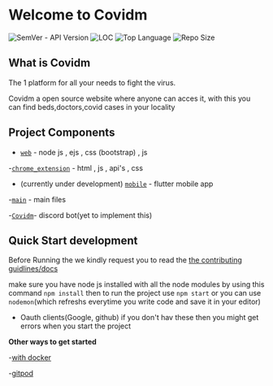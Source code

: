 # Welcome to Covidm

![SemVer - API Version](https://img.shields.io/badge/version-1.0.0--beta-ff69b4)
![LOC](https://img.shields.io/tokei/lines/github/Covidm/Covidm?color=white&label=lines%20of%20code)
![Top Language](https://img.shields.io/github/languages/top/Covidm/Covidm?color=%230xfffff)
![Repo Size](https://img.shields.io/github/repo-size/Covidm/Covidm?color=orange)

## What is Covidm

The 1 platform for all your needs to fight the virus.


Covidm a open source website where anyone can acces it, with this you can find beds,doctors,covid cases in your locality 




## Project Components
- [`web`](./views) - node js , ejs , css (bootstrap) , js 



-[`chrome_extension`](./extension) - html , js , api's , css

- (currently under development) [`mobile`](./mobile) - flutter mobile app


-[`main`](.app.js) - main files

-[`Covidm`](./covidm_bot)- discord bot(yet to implement this)

## Quick Start development 

Before Running the we kindly request you to read the [the contributing guidlines/docs](https://github.com/code123841/Covidm_webapp/blob/master/blob/contributing.md)

make sure you have node js installed with all the node modules by using this command `npm install` then to run the project use `npm start` or you can use `nodemon`(which refreshs everytime you write code and save it in your editor)


- Oauth clients(Google, github) if you don't hav these then you might get errors when you start the project


**Other ways to get started**

-[with docker](https://github.com/code123841/Covidm_webapp/blob/master/blob/contributing.md#using-docker)


-[gitpod](https://github.com/code123841/Covidm_webapp/blob/master/blob/contributing.md#using-gitpod)
